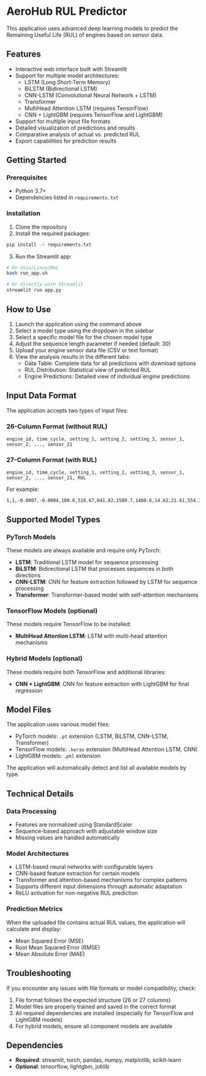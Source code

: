 # AeroHub RUL Predictor

This application uses advanced deep learning models to predict the Remaining Useful Life (RUL) of engines based on sensor data.

## Features

- Interactive web interface built with Streamlit
- Support for multiple model architectures:
  - LSTM (Long Short-Term Memory)
  - BiLSTM (Bidirectional LSTM)
  - CNN-LSTM (Convolutional Neural Network + LSTM)
  - Transformer
  - MultiHead Attention LSTM (requires TensorFlow)
  - CNN + LightGBM (requires TensorFlow and LightGBM)
- Support for multiple input file formats
- Detailed visualization of predictions and results
- Comparative analysis of actual vs. predicted RUL
- Export capabilities for prediction results

## Getting Started

### Prerequisites

- Python 3.7+
- Dependencies listed in `requirements.txt`

### Installation

1. Clone the repository
2. Install the required packages:

```bash
pip install -r requirements.txt
```

3. Run the Streamlit app:

```bash
# On Unix/Linux/Mac
bash run_app.sh

# Or directly with Streamlit
streamlit run app.py
```

## How to Use

1. Launch the application using the command above
2. Select a model type using the dropdown in the sidebar
3. Select a specific model file for the chosen model type
4. Adjust the sequence length parameter if needed (default: 30)
5. Upload your engine sensor data file (CSV or text format)
6. View the analysis results in the different tabs:
   - Data Table: Complete data for all predictions with download options
   - RUL Distribution: Statistical view of predicted RUL
   - Engine Predictions: Detailed view of individual engine predictions

## Input Data Format

The application accepts two types of input files:

### 26-Column Format (without RUL)

```
engine_id, time_cycle, setting_1, setting_2, setting_3, sensor_1, sensor_2, ..., sensor_21
```

### 27-Column Format (with RUL)

```
engine_id, time_cycle, setting_1, setting_2, setting_3, sensor_1, sensor_2, ..., sensor_21, RUL
```

For example:

```
1,1,-0.0007,-0.0004,100.0,518.67,641.82,1589.7,1400.6,14.62,21.61,554.36,2388.06,9046.19,1.3,47.47,521.66,2388.02,8138.62,8.4195,0.03,392,2388,100.0,39.06,23.419
```

## Supported Model Types

### PyTorch Models

These models are always available and require only PyTorch:

- **LSTM**: Traditional LSTM model for sequence processing
- **BiLSTM**: Bidirectional LSTM that processes sequences in both directions
- **CNN-LSTM**: CNN for feature extraction followed by LSTM for sequence processing
- **Transformer**: Transformer-based model with self-attention mechanisms

### TensorFlow Models (optional)

These models require TensorFlow to be installed:

- **MultiHead Attention LSTM**: LSTM with multi-head attention mechanisms

### Hybrid Models (optional)

These models require both TensorFlow and additional libraries:

- **CNN + LightGBM**: CNN for feature extraction with LightGBM for final regression

## Model Files

The application uses various model files:

- PyTorch models: `.pt` extension (LSTM, BiLSTM, CNN-LSTM, Transformer)
- TensorFlow models: `.keras` extension (MultiHead Attention LSTM, CNN)
- LightGBM models: `.pkl` extension

The application will automatically detect and list all available models by type.

## Technical Details

### Data Processing

- Features are normalized using StandardScaler
- Sequence-based approach with adjustable window size
- Missing values are handled automatically

### Model Architectures

- LSTM-based neural networks with configurable layers
- CNN-based feature extraction for certain models
- Transformer and attention-based mechanisms for complex patterns
- Supports different input dimensions through automatic adaptation
- ReLU activation for non-negative RUL prediction

### Prediction Metrics

When the uploaded file contains actual RUL values, the application will calculate and display:

- Mean Squared Error (MSE)
- Root Mean Squared Error (RMSE)
- Mean Absolute Error (MAE)

## Troubleshooting

If you encounter any issues with file formats or model compatibility, check:

1. File format follows the expected structure (26 or 27 columns)
2. Model files are properly trained and saved in the correct format
3. All required dependencies are installed (especially for TensorFlow and LightGBM models)
4. For hybrid models, ensure all component models are available

## Dependencies

- **Required**: streamlit, torch, pandas, numpy, matplotlib, scikit-learn
- **Optional**: tensorflow, lightgbm, joblib

